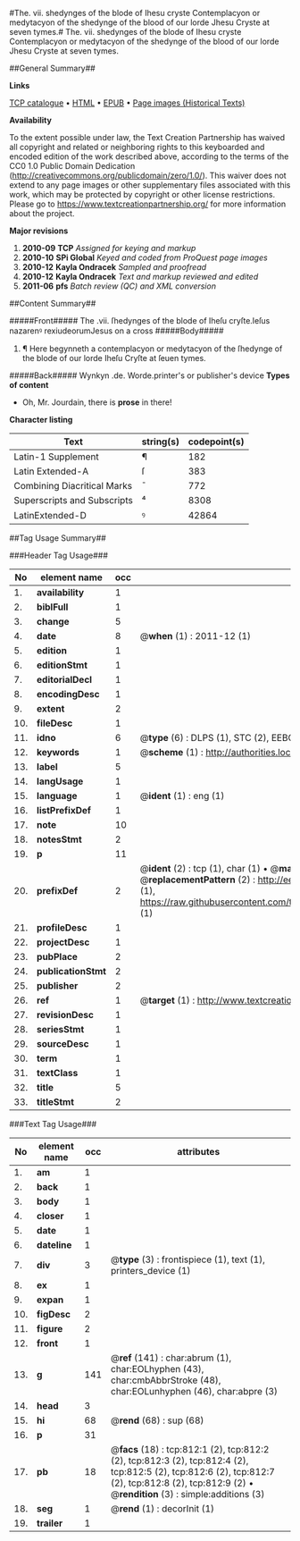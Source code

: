 #The. vii. shedynges of the blode of Ihesu cryste Contemplacyon or medytacyon of the shedynge of the blood of our lorde Jhesu Cryste at seven tymes.#
The. vii. shedynges of the blode of Ihesu cryste
Contemplacyon or medytacyon of the shedynge of the blood of our lorde Jhesu Cryste at seven tymes.

##General Summary##

**Links**

[TCP catalogue](http://www.ota.ox.ac.uk/tcp/)  • 
[HTML](http://tei.it.ox.ac.uk/tcp/Texts-HTML/free/A68/A68262.html)  • 
[EPUB](http://tei.it.ox.ac.uk/tcp/Texts-EPUB/free/A68/A68262.epub) • 
[Page images (Historical Texts)](https://historicaltexts.jisc.ac.uk/eebo-99836533e)

**Availability**

To the extent possible under law, the Text Creation Partnership has waived all copyright and related or neighboring rights to this keyboarded and encoded edition of the work described above, according to the terms of the CC0 1.0 Public Domain Dedication (http://creativecommons.org/publicdomain/zero/1.0/). This waiver does not extend to any page images or other supplementary files associated with this work, which may be protected by copyright or other license restrictions. Please go to https://www.textcreationpartnership.org/ for more information about the project.

**Major revisions**

1. __2010-09__ __TCP__ *Assigned for keying and markup*
1. __2010-10__ __SPi Global__ *Keyed and coded from ProQuest page images*
1. __2010-12__ __Kayla Ondracek__ *Sampled and proofread*
1. __2010-12__ __Kayla Ondracek__ *Text and markup reviewed and edited*
1. __2011-06__ __pfs__ *Batch review (QC) and XML conversion*

##Content Summary##

#####Front#####
The .vii. ſhedynges of the blode of Iheſu cryſte.Ieſus nazarenꝰ rexiudeorumJesus on a cross
#####Body#####

1. ¶ Here begynneth a contemplacyon or medytacyon of the ſhedynge of the blode of our lorde Iheſu Cryſte at ſeuen tymes.

#####Back#####
Wynkyn .de. Worde.printer's or publisher's device
**Types of content**

  * Oh, Mr. Jourdain, there is **prose** in there!

**Character listing**


|Text|string(s)|codepoint(s)|
|---|---|---|
|Latin-1 Supplement|¶|182|
|Latin Extended-A|ſ|383|
|Combining             Diacritical Marks|̄|772|
|Superscripts             and Subscripts|⁴|8308|
|LatinExtended-D|ꝰ|42864|

##Tag Usage Summary##

###Header Tag Usage###

|No|element name|occ|attributes|
|---|---|---|---|
|1.|__availability__|1||
|2.|__biblFull__|1||
|3.|__change__|5||
|4.|__date__|8| @__when__ (1) : 2011-12 (1)|
|5.|__edition__|1||
|6.|__editionStmt__|1||
|7.|__editorialDecl__|1||
|8.|__encodingDesc__|1||
|9.|__extent__|2||
|10.|__fileDesc__|1||
|11.|__idno__|6| @__type__ (6) : DLPS (1), STC (2), EEBO-CITATION (1), PROQUEST (1), VID (1)|
|12.|__keywords__|1| @__scheme__ (1) : http://authorities.loc.gov/ (1)|
|13.|__label__|5||
|14.|__langUsage__|1||
|15.|__language__|1| @__ident__ (1) : eng (1)|
|16.|__listPrefixDef__|1||
|17.|__note__|10||
|18.|__notesStmt__|2||
|19.|__p__|11||
|20.|__prefixDef__|2| @__ident__ (2) : tcp (1), char (1)  •  @__matchPattern__ (2) : ([0-9\-]+):([0-9IVX]+) (1), (.+) (1)  •  @__replacementPattern__ (2) : http://eebo.chadwyck.com/downloadtiff?vid=$1&page=$2 (1), https://raw.githubusercontent.com/textcreationpartnership/Texts/master/tcpchars.xml#$1 (1)|
|21.|__profileDesc__|1||
|22.|__projectDesc__|1||
|23.|__pubPlace__|2||
|24.|__publicationStmt__|2||
|25.|__publisher__|2||
|26.|__ref__|1| @__target__ (1) : http://www.textcreationpartnership.org/docs/. (1)|
|27.|__revisionDesc__|1||
|28.|__seriesStmt__|1||
|29.|__sourceDesc__|1||
|30.|__term__|1||
|31.|__textClass__|1||
|32.|__title__|5||
|33.|__titleStmt__|2||


###Text Tag Usage###

|No|element name|occ|attributes|
|---|---|---|---|
|1.|__am__|1||
|2.|__back__|1||
|3.|__body__|1||
|4.|__closer__|1||
|5.|__date__|1||
|6.|__dateline__|1||
|7.|__div__|3| @__type__ (3) : frontispiece (1), text (1), printers_device (1)|
|8.|__ex__|1||
|9.|__expan__|1||
|10.|__figDesc__|2||
|11.|__figure__|2||
|12.|__front__|1||
|13.|__g__|141| @__ref__ (141) : char:abrum (1), char:EOLhyphen (43), char:cmbAbbrStroke (48), char:EOLunhyphen (46), char:abpre (3)|
|14.|__head__|3||
|15.|__hi__|68| @__rend__ (68) : sup (68)|
|16.|__p__|31||
|17.|__pb__|18| @__facs__ (18) : tcp:812:1 (2), tcp:812:2 (2), tcp:812:3 (2), tcp:812:4 (2), tcp:812:5 (2), tcp:812:6 (2), tcp:812:7 (2), tcp:812:8 (2), tcp:812:9 (2)  •  @__rendition__ (3) : simple:additions (3)|
|18.|__seg__|1| @__rend__ (1) : decorInit (1)|
|19.|__trailer__|1||
